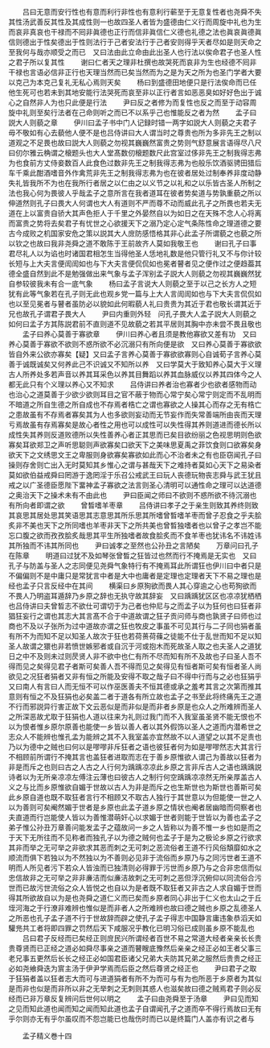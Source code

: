 <!-- { "loadSidebar": true } -->
　　吕曰无意而安行性也有意而利行非性也有意利行蕲至于无意复性者也尧舜不失其性汤武善反其性及其成性则一也故四圣人者皆为盛德由仁义行而周旋中礼也为生而哀非真哀也干禄而不囘非眞德也正行而信非眞信仁义德也礼德之法也眞哀眞德眞信则德出于性矣德出于性则法行于己者安法行于己者安则得乎天者尽如是则天命之至我何与哉亦顺受之而已　又曰法由此立命由此出圣人也行法以俟命君子也圣人性之君子所以复其性
　　谢曰仁者天之理非杜撰也故哭死而哀非为生也经德不囘非干禄也言语必信非正行也天理当然而已矣当然而为之是为天之所为也圣门学者大要以克己为本克己复礼无私心焉则天矣
　　杨曰到盛德田地便只是行法俟命而已任他生死可也若未到其地安能行法哭死而哀至非以正行者言如恶恶臭如好好色出于诚心之自然非人为也只此便是行法
　　尹曰反之者修为而复性也反之而至于动容周旋中礼则至矣行法者在己命则听之而已不以系乎己也惟能反之者为然
　　孟子曰説大人则藐之章
　　伊川曰孟子书中门人记録时错一两字如説大人则藐之夫君子毋不敬如有心去藐他人便不是也吕侍讲曰大人谓当时之尊贵也所为多非先王之制以道观之不足畏也故曰説大人则藐之勿视其巍巍然富贵之势则气舒意展言语得尽八尺曰仞尔雅云桷谓之榱题头也大人堂髙数仞榱题数尺此宫室过侈非先王之制我得志弗为也食前方丈侍妾数百人此食色过数非先王之制我得志弗为也般乐饮酒驱骋田猎后车千乘此酣酒嗜音外作禽荒非先王之制我得志弗为也在彼者居处过制奉养非度动静失礼皆我所不为也在我所行者居之以仁由之以义节之以礼和之以乐皆古圣人所制之法也我心何为畏彼人乎哉孟子之意所言在我者道耳在彼者势矣道与势孰重藐之所以伸道然则孔子曰畏大人何谓也大人有道则不严而尊不动而威此孔子之所畏也若夫无道在上以富贵自骄大其声色拒人于千里之外晏然自以为如日之在天殊不念人心将离而富贵之势将去矣君子有忧世之心欲援天下之溺乃定心定气条陈性命之理道德之要古今成败之机国家安危之策以説其大人庻防感悟格其非心此孟子所谓藐之也藐之所以钦之也故曰我非尧舜之道不敢陈于王前故齐人莫如我敬王也
　　谢曰孔子曰事君尽礼人以为谄也时诸国君相怎生当得他圣人恁地礼数是他只管行礼又不与你计较长短与上大夫言便訚訚如也与下大夫言便侃侃如也冕者瞽者见之便作过之便趋葢其德全盛自然到此不是勉强做出来气象与孟子浑别孟子説大人则藐之勿视其巍巍然犹自参较彼我未有合一底气象
　　杨曰孟子言说大人则藐之至于以己之长方人之短犹有此等气象若在孔子则无此也观乡党一篇与上大人言訚訚如也与下大夫言侃侃如也以至见冕者与瞽者虽防必以貌如此何暇藐人礼曰贵贵为其近于君也敬长谓其近于兄也故孔子谓君子畏大人
　　尹曰内重则外轻　问孔子畏大人孟子説大人则藐之如何曰孟子方其陈説君前不直则道不见故藐之若其平居则其胸中亦未尝不畏且敬也
　　孟子曰养心莫善于寡欲章
　　伊川曰养心者且须是教他寡欲又差有功　又曰养心莫善于寡欲不欲则不惑所欲不必沉溺只有所向便是欲　又曰养心莫善于寡欲欲皆自外来公欲亦寡矣【疑】又曰孟子言养心莫善于寡欲欲寡则心自诚荀子言养心莫善于诚既诚矣又何养此己不识诚又不知所以养　又曰学莫大于致知养心莫大于义理古人所养处多若声音以养其耳采色以养其目舞蹈以养其血脉威仪以养其四体今之人都无此只有个义理以养心又不知求
　　吕侍讲曰养者治也寡者少也欲者感物而动也治心之道莫善于少欲少欲则耳目之官不蔽于物而心常宁矣心常宁则定而不乱明而不暗道之所自生德之所自成也不存焉者梏亡之谓也寡欲之人操其心而存之无有梏亡之患故虽有不存焉者寡矣其为人也多欲则妄动而无节妄作而失常善端所由丧而天理亏焉故虽有存焉寡矣是故心者性之用也可以成性可以失性得其养则道进而德长所以成性失其养则反道败德所以失性善养心者正其思而已矣目欲纷丽之色视思明则色欲寡矣耳欲郑卫之声听思聪则声欲寡矣口欲天下之美味思夏禹之菲饮食则口欲寡矣身欲天下之文绣思文王之卑服则身欲寡矣寡欲如此而心不治者未之有也臣窃闻孔子曰操则存舍则亡出入无时莫知其乡惟心之谓与甚哉天下之难持者莫如心天下之易染者莫如欲伯益戒舜曰罔游于逸罔淫于乐召公戒武王曰玩人丧德玩物丧志舜与武王犹且戒之以广圣德臣愿陛下畱神孟子寡欲之法言则圣心清明可以通性命之理可以达道德之奥治天下之操术未有不由此也
　　尹曰臣闻之师曰不欲则不惑所欲不待沉溺也有所向者即谓之欲
　　曾晳嗜羊枣章
　　吕侍讲曰孝子之于亲生则致其养终则致其哀思其居处思其笑语思其志意思其所乐思其所嗜曾晳嗜羊枣而曾子忍食之乎夫脍炙非不美也天下之所同嗜也羊枣非天下之所共美也曾晳独嗜者也以曾子之孝岂不能忘口腹之欲而孜孜脍炙哉思其平生所独嗜者故食脍炙而不食羊枣也犹讳名不讳姓讳其所独而不讳其所同也
　　尹曰诚孝之至然也公孙丑之言陋矣
　　万章问曰孔子在陈章
　　明道曰过犹不及如琴张曾晳之狂皆过也然而行不掩焉是无实也　又曰孔子与防盖与圣人之志同便见尧舜气象特行有不掩焉耳此所谓狂也伊川曰中者只是不偏偏则不是中庸只是常犹言中者是大中也庸者是定理也定理者天下不易之理也是经也孟子只言反经中在其间
　　横渠曰乡原狥欲而畏人其心穿逾之心也苟狥欲而不畏人乃明盗耳遁辞乃乡原之辞也无执守故其辞妄　又曰踽踽犹区区也凉凉犹栖栖也吕侍讲曰夫曾晳志不欲仕可谓切于为己者也仲尼与之而孟子以为狂何也曰狂者非猖狂妄行之谓也其志大其言髙不合于中道故谓之狂子贡问师与商也孰贤子曰师也过商也不及以子张所为过中道故亦谓之狂也牧皮之事虽不可见其行与二子同也狷者虽有所不为而知不足以知圣人故次于狂也若荷蒉荷蓧之徒能不仕于乱世而知不足以知圣人故谓之獧也非若愤世嫉邪者或自沉于河或抱木而死故圣人取之也夫圣人之道犹日之中不及则未过则昃贤人非不欲中也仁有所不尽而知有所不及故也子曰圣人吾不得而见之矣得见君子者斯可矣善人吾不得而见之矣得见有恒者斯可矣有恒者圣人尚欲见之况狂者狷者又非有恒之所能及安得不取之哉子曰不得中行而与之必也狂狷乎又曰南人有言曰人而无恒不可以作巫医善夫不恒其德或承之羞考其言之次第而推其意则有恒之不及狂狷也必矣盖二者于道各有所立故也孟子之书至此将终痛先王之道不行而邪説异行害正故下文云恶似是而非似是而非者乡原是也众人之所难辨而圣人之所深恶故尤取于狂狷也人道以往来为礼则过我门而不入我室虽圣贤不能无恨也不以为恨者惟乡原尔原善也能使一乡皆以善人者以其外假饰以圣人之道而内潜希世之志众人不能辨也惟孔孟为能辨之其不入我室盖亦宜然故不以人道望之以其不足责也乃以为德中之贼也曰何以是嘐嘐非斥狂者之语也彼狂者何为如是嘐嘐然志大其言行不相顾前所谓行不掩其言也盖狂者进取而志在于善乡原惟欲人谓己为善故以狂者为非是而斥之也则曰古之人古之人行何为踽踽凉凉此乡原之言非斥古人之语也踽踽説诗者以为无所亲凉凉左傅注云薄也曰彼古人之制行何空踽踽凉凉然无所亲厚盖古人义之与比而乡原惟欲自媚于世故以古人为非是而斥之也生斯世也为斯世也善斯可矣此乡原自道也既不取狂者言行不相顾又不取古人独行于其世意以为但能使一世之人以为善则可矣阉然媚于世者是乡原也此孟子道乡原之情状也阉者居幽暗而伺察者也夫直道而行岂能使人皆以为善惟潜萌奸心以求媚于世者则能于世皆以为善也孟子之弟子惟公孙丑万章善问能发孟子之蕴故问一乡之人皆称以为善不惟一乡也如是而之于天下无所往而不见称者而独孔子以为德之贼何也孟子于是为之极论乡原之行欲求其非而举之无可举之非欲求其恶而刺之无可刺之恶流俗者王道不行风俗頽靡如水之顺流而俱下若独以为不然独以为不善则必见非于流俗而乡原乃与之同污世者王道不明而人所见者污下若众人皆浊而已独清则必得罪于污世而乡原乃与之合非忠信而似忠信故非之无可举之非非亷洁而似亷洁故刺之无可刺之恶但浮沉俯仰以同流俗合污世而已故污世流俗之众人皆悦之也自以为是者既不取狂者又非古之人求自媚于世而得其所欲故自以为是也尧舜之道仁义而已矣而乡原者同心非出于仁义也太山之于丘垤河海之于行潦非难辨也惟似是而非者人之所难辨也故曰德之贼也乡原之乱德圣人之所恶也孔子孟子道不行于世故辞而辟之使孔子孟子得志中国静言庸违象恭滔天如驩兠共工者将即四罪之罚然后天下咸服况乎教化已明习俗已成则虽乡原不能乱也
　　吕曰君子反经而已矣经正则庻民兴所谓经者百世不易之常道大经者亲亲长长贵贵尊贤而已正经之道必如舜尽事亲之道而瞽瞍底豫然后亲亲之经正必如王者父事三老兄事五更然后长长之经正必如国君臣诸父兄弟大夫防其兄弟之服然后贵贵之经正必如尧飨舜迭为賔主汤于伊尹学焉而后臣之然后尊贤之经正也
　　尹曰君子之取于狂狷者盖以狂者志大而可与进道狷者有所不为而可与有为也所恶于乡原者为其似是而非也似是而非所以非之无举刺之无刺则其惑人也滋矣故曰德之贼焉君子则必反经而已非万章反复辨问后世何以明之
　　孟子曰由尧舜至于汤章
　　尹曰见而知之见而知此道也闻而知之闻而知此道也孟子自谓闻孔子之道而卒不得行焉故曰无有乎尔则亦无有乎尔虽叹而不怨岂能已也哉伤时而已以是终篇门人盖亦有识之者与







　　孟子精义巻十四
